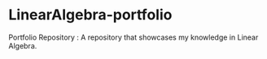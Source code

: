 # LinearAlgebra-portfolio
Portfolio Repository : A repository that showcases my knowledge in Linear Algebra.

